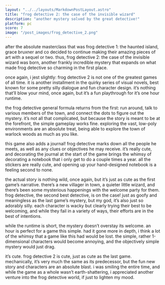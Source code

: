 ```yaml
---
layout: "../../layouts/MarkdownPostLayout.astro"
title: "frog detective 2: the case of the invisible wizard"
description: "another mystery solved by the great detective!"
platform: pc
score: 7
image: "/post_images/frog_detective_2.png"
---
```

after the absolute masterclass that was frog detective 1: the haunted island, grace bruxner and co decided to continue making their amazing pieces of art with a sequel or two. thus, frog detective 2: the case of the invisible wizard was born, another frankly incredible mystery that expands on what made frog detective so charming in the first place.

once again, i jest slightly: frog detective 2 is not one of the greatest games of all time. it is another installment in the quirky series of visual novels, best known for some pretty silly dialogue and fun character design. it’s nothing that’ll blow your mind, once again, but it’s a fun playthrough for it’s one hour runtime.

the frog detective general formula returns from the first: run around, talk to various members of the town, and connect the dots to figure out the mystery. it’s not all that complicated, but because the story is meant to be at the forefront, the simple gameplay works fine. exploring the vast, low-poly environments are an absolute treat, being able to explore the town of warlock woods as much as you like.

this game also adds a journal! frog detective marks down all the people he meets, as well as any clues or objectives he may receive. it’s really cute, and decorating the journal at the start of the game brings the whimsy of decorating a notebook that i only get to do a couple times a year. all the stickers are really cute, and opening up your hand-designed notebook is a feeling second to none.

the actual story is nothing wild, once again, but it’s just as cute as the first game’s narrative. there’s a new villager in town, a quieter little wizard, and there’s been some mysterious happenings with the welcome party for them. frog detective, the second best detective, is on the case! just as goofy and meaningless as the last game’s mystery, but my god, it’s also just so adorably silly. each character is wacky but clearly trying their best to be welcoming, and while they fail in a variety of ways, their efforts are in the best of intentions.

while the runtime is short, the mystery doesn’t overstay its welcome. an hour is perfect for a game this simple. had it gone more in depth, i think a lot of the whimsy that a game like this had would be lost. the simple, rather 1-dimensional characters would become annoying, and the objectively simple mystery would just drag.

it’s cute. frog detective 2 is cute, just as cute as the last game. mechanically, it’s very much the same as its predecessor, but the fun new story and characters are an absolute blast. i was smiling the entire time, and while the game as a whole wasn’t earth-shattering, i appreciated another venture into the frog detective world, if just to lighten my mood.
